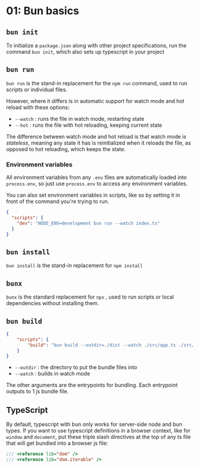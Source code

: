 # 01: Bun basics

## `bun init`

To initialize a `package.json` along with other project specifications, run the command `bun init`, which also sets up typescript in your project

## `bun run`

`bun run` is the stand-in replacement for the `npm run` command, used to run scripts or individual files.

However, where it differs is in automatic support for watch mode and hot reload with these options: 
- `--watch` : runs the file in watch mode, restarting state
- `--hot` : runs the file with hot reloading, keeping current state

The difference between watch mode and hot reload is that watch mode is *stateless*, meaning any state it has is reinitialized when it reloads the file, as opposed to hot reloading, which keeps the state. 

### Environment variables 

All environment variables from any `.env` files are automatically loaded into `process.env`, so just use `process.env` to access any environment variables. 

You can also set environment variables in scripts, like so by setting it in front of the command you're trying to run.

```json title="package.json"
{
  "scripts": {
    "dev": "NODE_ENV=development bun run --watch index.ts"
  }
}
```

## `bun install`

`bun install` is the stand-in replacement for `npm install`

## `bunx`

`bunx` is the standard replacement for `npx` , used to run scripts or local dependencies without installing them. 

## `bun build`

```json
{
	"scripts": {
		"build": "bun build --outdir=./dist --watch ./src/app.ts ./src/sw.ts"
	}
}
```

- `--outdir` : the directory to put the bundle files into
- `--watch` : builds in watch mode

The other arguments are the entrypoints for bundling. Each entrypoint outputs to 1 js bundle file. 

## TypeScript 

By default, typescript with bun only works for server-side node and bun types. If you want to use typescript definitions in a browser context, like for `window` and `document`, put these triple slash directives at the top of any ts file that will get bundled into a browser js file: 

```typescript
/// <reference lib="dom" />
/// <reference lib="dom.iterable" />
```
